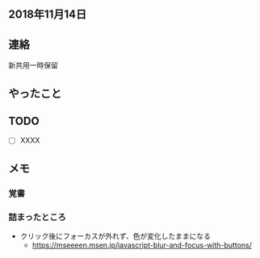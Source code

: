 ## 2018年11月14日

## 連絡
新共用一時保留

## やったこと 


## TODO
- [ ] XXXX


## メモ

### 覚書

### 詰まったところ
- クリック後にフォーカスが外れず、色が変化したままになる
	- https://mseeeen.msen.jp/javascript-blur-and-focus-with-buttons/